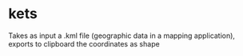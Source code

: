 # kets

Takes as input a .kml file (geographic data in a mapping application), exports to clipboard the coordinates as shape
